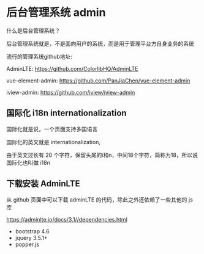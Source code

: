 # 后台管理系统 admin
什么是后台管理系统？

后台管理系统就是，不是面向用户的系统，而是用于管理平台方自身业务的系统

流行的管理系统github地址:

AdminLTE: https://github.com/ColorlibHQ/AdminLTE

vue-element-admin: https://github.com/PanJiaChen/vue-element-admin

iview-admin: https://github.com/iview/iview-admin

## 国际化 i18n internationalization

国际化就是说，一个页面支持多国语言

国际化的英文就是 internationalization,

由于英文过长有 20 个字符，保留头尾的i和n，中间18个字符，简称为18，所以说国际化也叫做 i18n

## 下载安装 AdminLTE

从 github 页面中可以下载 adminLTE 的代码，除此之外还依赖了一些其他的 js 库

https://adminlte.io/docs/3.1//dependencies.html

- bootstrap 4.6
- jquery 3.5.1+
- popper.js